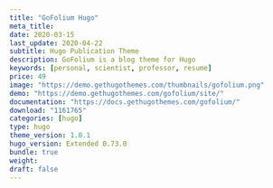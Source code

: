 ```yaml
---
title: "GoFolium Hugo"
meta_title:
date: 2020-03-15
last_update: 2020-04-22
subtitle: Hugo Publication Theme
description: GoFolium is a blog theme for Hugo
keywords: [personal, scientist, professor, resume]
price: 49
image: "https://demo.gethugothemes.com/thumbnails/gofolium.png"
demo: "https://demo.gethugothemes.com/gofolium/site/"
documentation: "https://docs.gethugothemes.com/gofolium/"
download: "1161765"
categories: [hugo]
type: hugo
theme_version: 1.0.1
hugo_version: Extended 0.73.0
bundle: true
weight:
draft: false
---
```

